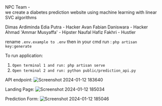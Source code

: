 NPC Team -   
we create a diabetes prediction website using machine learning with linear SVC algorithms 

Dimas Ardiminda Edia Putra - Hacker
Avan Fabian Daniswara - Hacker
Ahmad 'Ammar Musyaffa' - Hipster
Naufal Hafiz Fakhri - Hustler


rename 
``` .env.example to .env ```
then in your cmd run : 
``` php artisan key:generate ```

To run application:
1. ``` Open terminal 1 and run: php artisan serve ```
2. ``` Open terminal 2 and run: python public/prediction_api.py ```

API endpoint:
![Screenshot 2024-01-12 183640](https://github.com/AvanFabian/diacare.id/assets/113287159/47097da6-ea88-40b4-8059-ffef3f9c445c)

Landing Page:
![Screenshot 2024-01-12 185034](https://github.com/AvanFabian/diacare.id/assets/113287159/1fd366f1-738f-4de0-863f-61af9ed6ce8d)

Prediction Form:
![Screenshot 2024-01-12 185046](https://github.com/AvanFabian/diacare.id/assets/113287159/09f9c44c-e1ee-401b-8fd2-6ec7d71c93e9)

